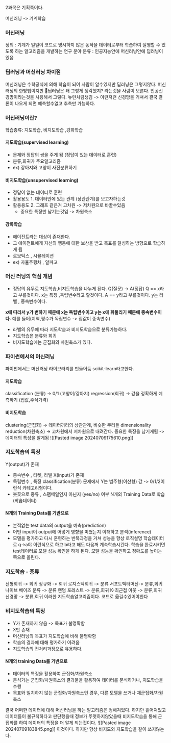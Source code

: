 
2과목은 기획쪽이다.

머신러닝 -> 기계학습

### 머신러닝
정의 : 기계가 일일이 코드로 명시하지 않은 동작을 데이터로부터 학습하여 실행할 수 있도록 하는 알고리즘을 개발하는 연구 분야
분류 : 인공지능안에 머신러닝안에 딥러닝이 있음
### 딥러닝과 머신러닝 차이점
머신러닝은 수학공식에 의해 학습이 되어 사람이 알수있지만 
딥러닝은 그렇지않다. 머신러닝의 한방법이지만 딥러닝은 왜 그렇게 생각했지? 라는것을 사람이 모른다.
인공신경망이라는것을 사용해서 그렇다.
뉴런처럼생김 -> 이런저런 신경망을 거쳐서 결국 결론이 나오게 되면 예측할수없고 추측만 가능하다.


### 머신러닝이란?
학습종류: 지도학습, 비지도학습 ,강화학습
#### 지도학습(supervised learning)
- 문제와 정답의 쌍을 주게 됨 (정답이 있는 데이터로 훈련)
- 분류,회귀가 주요알고리즘 
- ex) 강아지와 고양이 사진분류하기
#### 비지도학습(unsupervised learning)
- 정답이 없는 데이터로 훈련
- 활용용도 1. 데이터안에 있는 관계 (상관관계)를 보고자하는것
- 활용용도 2. 그래프 같은거 고차원 -> 저차원으로 바꿀수있음 
	- 중요한 특징만 남기는것임 -> 차원축소
#### 강화학습
- 에이전트라는 대상이 존재한다.
- 그 에이전트에게 자신의 행동에 대한 보상을 받고 목표를 달성하는 방향으로 학습하게 됨
- 로보틱스 , 시뮬레이션
- ex) 자율주행차 , 알파고

### 머신 러닝의 핵심 개념
- 정답의 유무로 지도학습,비지도학습을 나누게 된다.
Q(질문) -> A(정답)
Q == x라고 부를것이다. 
x는 특징 ,독립변수라고 할것이다.
A == y라고 부를것이다.
y는 라벨 , 종속변수이다.

**x에 따라서 y가 변하기 때문에 x는 독립변수이고 y는 x에 휘둘리기 때문에 종속변수이다.**
예를 들어(지역,평수가 독립변수 -> 집값이 종속변수)
- 라벨의 유무에 따라 지도학습과 비지도학습으로 분류가능하다.
- 지도학습은 분류와 회귀
- 비지도학습에는 군집화와 차원축소가 있다.

### 파이썬에서의 머신러닝
파이썬에서는 머신러닝 라이브러리를 만들어둠
scikit-learn라고한다.

#### 지도학습
classification (분류) ->  0/1 (고양이/강아지)
regression(회귀) -> 값을 정확하게 예측하기 (집값,주식가격)
#### 비지도학습
clustering(군집화) -> 데이터끼리의 상관관계, 비슷한 무리들
dimensionality reduction(차원축소) -> 고차원에서 저차원으로 내려간다.  중요한 특징을 남기게됨 -> 데이터의 특성을 알게됨
![[Pasted image 20240709175610.png]]


### 지도학습의 특징
Y(output)가 존재
- 종속변수 , 타켓, 라벨
X(input)가 존재 
- 독립변수 , 특징
classification(분류) 문제에서 Y는 범주형(이산형) 값 -> 0/1/2이런식 카테고리형이다.
- 붓꽃으로 종류 , 스팸메일인지 아닌지 (yes/no) 여부
N개의 Training Data로 학습 (학습데이터)


#### N개의 Training Data를 기반으로
- 본적없는 test data의 output을 예측(prediction)
- 어떤 input이 output에 어떻게 영향을 미쳤는지 이해하고 분석(inference)
- 모델을 평가하고 다시 훈련하는 반복과정을 거쳐 성능을 향상
로직설명
학습데이터로 q->a야 이런식으로 하고 b라고 해도 다음꺼 계속학습시킨다. 학습을 완료시키면 test데이터로 모델 성능 확인을 하게 된다. 
모델 성능을 확인하고 정확도를 높이는 쪽으로 올린다.

### 지도학습 - 종류
선형회귀 -> 회귀
정규화 -> 회귀
로지스틱회귀 -> 분류
서포트벡터머신-> 분류,회귀
나이브 베이즈 분류 -> 분류
랜덤 포레스트 -> 분류,회귀
K-최근접 아웃 -> 분류,회귀
신경망 -> 분류,회귀
이러한 지도학습알고리즘이다.
코드로 옮길수있어야한다

### 비지도학습의 특징
- Y가 존재하지 않음 -> 목표가 불명확함
- X만 존재
- 머신러닝의 목표가 지도학습에 비해 불명확함
- 학습의 결과에 대해 평가하기 어려움
- 지도학습의 전처리과정으로 유용하다.

#### N개의 training Data를 기반으로
- 데이터의 특징을 활용하여 군집화/차원축소
- 분석가는 군집화/차원축소의 결과물을 활용하여 데이터를 분석하거나, 지도학습을 수행
- 목표와 일치하지 않는 군집화/차원축소인 경우, 다른 모델을 쓰거나 재군집화/차원축소


결국 어떠한 데이터에 대해 머신러닝을 하는 알고리즘은 정해져있다. 하지만 흩어져있고 데이터들이 불규칙하다고 판단했을때 정보가 뚜렷하지않았을때 비지도학습을 통해 군집화를 하여 데이터의 특징을 더 알게 되는것이다.
![[Pasted image 20240709183845.png]]
이것이다. 하지만 항상 비지도와 지도학습을 같이 쓰지않는다.

